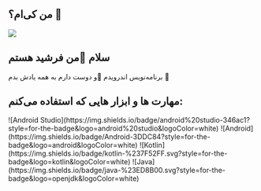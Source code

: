 ## من کی‌ام؟ 👋
<img  align="center" src="https://github.com/sputnick01/sputnick01/assets/48160693/e5434170-a154-4118-a1df-0734e11103ed">
<h2>سلام 👋من فرشید هستم</h2>
<p>برنامه‌نویس اندرویدم 📱و دوست دارم به همه یادش بدم 🎯  </p>
<h2>مهارت ها و ابزار هایی که استفاده می‌کنم:</h2>
![Android Studio](https://img.shields.io/badge/android%20studio-346ac1?style=for-the-badge&logo=android%20studio&logoColor=white) ![Android](https://img.shields.io/badge/Android-3DDC84?style=for-the-badge&logo=android&logoColor=white) ![Kotlin](https://img.shields.io/badge/kotlin-%237F52FF.svg?style=for-the-badge&logo=kotlin&logoColor=white) ![Java](https://img.shields.io/badge/java-%23ED8B00.svg?style=for-the-badge&logo=openjdk&logoColor=white) 
